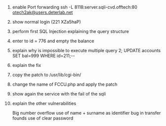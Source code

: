 1. enable Port forwarding
	ssh -L 8118:server.sqli-cvd.offtech:80 otech2ak@users.deterlab.net
	
2. show normal login (221 XZa5haP)

3. perform first SQL Injection explaining the query structure

4. enter to id = 776 and empty the balance

5. explain why is impossible to execute multiple query
	2; UPDATE accounts SET bal=999 WHERE id=211;--
	
6. explain the fix

7. copy the patch to /usr/lib/cgi-bin/

8. change the name of FCCU.php and apply the patch

9. show again the service with the fail of the sqli

10. explain the other vulnerabilities

	Big number overflow
	use of name + surname as identifier
	bug in transfer founds
	use of clear password



